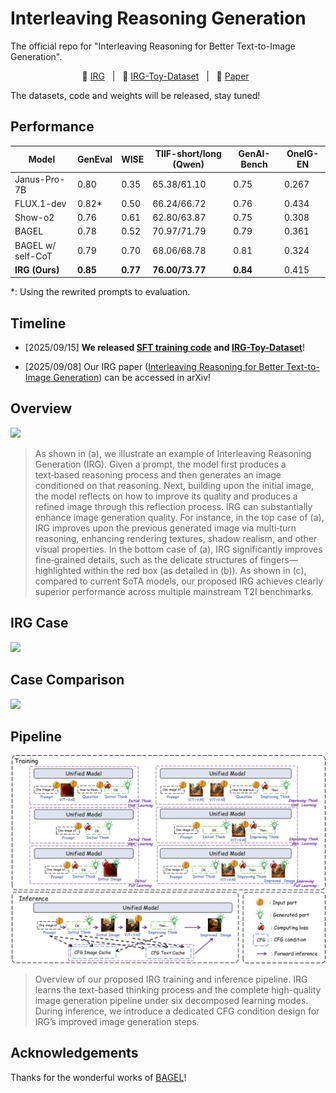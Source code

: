 # Interleaving Reasoning Generation
The official repo for "Interleaving Reasoning for Better Text-to-Image Generation".

<p align="center">
       🤗 <a href="https://github.com/Osilly/Interleaving-Reasoning-Generation">IRG</a>&nbsp&nbsp | &nbsp&nbsp🤗 <a href="https://huggingface.co/Osilly/IRG-Toy-Dataset">IRG-Toy-Dataset</a>&nbsp&nbsp | &nbsp&nbsp📑 <a href="https://arxiv.org/abs/2509.06945">Paper</a>&nbsp&nbsp
</p>

The datasets, code and weights will be released, stay tuned!

## Performance

| Model             | GenEval  | WISE     | TIIF-short/long (Qwen) | GenAI-Bench | OneIG-EN |
| ----------------- | -------- | -------- | ---------------------- | ----------- | -------- |
| Janus-Pro-7B      | 0.80     | 0.35     | 65.38/61.10            | 0.75        | 0.267    |
| FLUX.1-dev        | 0.82*    | 0.50     | 66.24/66.72            | 0.76        | 0.434    |
| Show-o2           | 0.76     | 0.61     | 62.80/63.87            | 0.75        | 0.308    |
| BAGEL             | 0.78     | 0.52     | 70.97/71.79            | 0.79        | 0.361    |
| BAGEL w/ self-CoT | 0.79     | 0.70     | 68.06/68.78            | 0.81        | 0.324    |
| **IRG (Ours)**    | **0.85** | **0.77** | **76.00/73.77**        | **0.84**    | 0.415    |

*: Using the rewrited prompts to evaluation.

## Timeline

- [2025/09/15] **We released [SFT training code](https://github.com/Osilly/Interleaving-Reasoning-Generation/tree/main/SFT) and [IRG-Toy-Dataset](https://huggingface.co/Osilly/IRG-Toy-Dataset)**!

- [2025/09/08] Our IRG paper ([Interleaving Reasoning for Better Text-to-Image Generation](https://arxiv.org/abs/2509.06945)) can be accessed in arXiv!

## Overview

![](figs/overview.png)

> As shown in (a), we illustrate an example of Interleaving Reasoning Generation (IRG).  Given a prompt, the model first produces a text‑based reasoning process and then generates an image conditioned on that reasoning. Next, building upon the initial image, the model reflects on how to improve its quality and produces a refined image through this reflection process. IRG can substantially enhance image generation quality.  For instance, in the top case of (a), IRG improves upon the previous generated image via multi‑turn reasoning, enhancing rendering textures, shadow realism, and other visual properties.  In the bottom case of (a), IRG significantly improves fine‑grained details, such as the delicate structures of fingers—highlighted within the red box (as detailed in (b)). As shown in (c), compared to current SoTA models, our proposed IRG achieves clearly superior performance across multiple mainstream T2I benchmarks.

## IRG Case

![](figs/big_case.png)

## Case Comparison 

![](figs/compare.png)

## Pipeline

![](figs/pipeline.png)

> Overview of our proposed IRG training and inference pipeline. IRG learns the text-based thinking process and the complete high-quality image generation pipeline under six decomposed learning modes. During inference, we introduce a dedicated CFG condition design for IRG’s improved image generation steps. 

## Acknowledgements

Thanks for the wonderful works of [BAGEL](https://github.com/bytedance-seed/BAGEL)!
